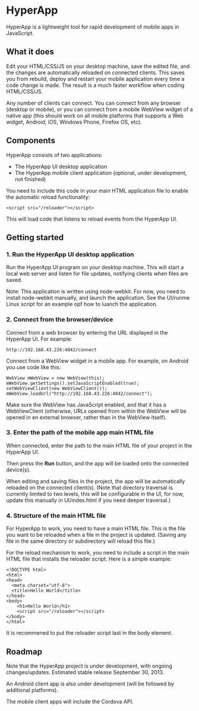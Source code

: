 # HyperApp

HyperApp is a lightweight tool for rapid development of mobile apps in JavaScript.

## What it does

Edit your HTML/CSS/JS on your desktop machine, save the edited file, and the changes are automatically reloaded on connected clients. This saves you from rebuild, deploy and restart your mobile application every time a code change is made. The result is a much faster workflow when coding HTML/CSS/JS.

Any number of clients can connect. You can connect from any browser (desktop or mobile), or you can connect from a mobile WebView widget of a native app (this should work on all mobile platforms that supports a Web widget, Android, iOS, Windows Phone, Firefox OS, etc).

## Components

HyperApp consists of two applications:

* The HyperApp UI desktop application
* The HyperApp mobile client application (optional, under development, not finished)

You need to include this code in your main HTML application file to enable the automatic reload functionality:

    <script src="/reloader"></script>
    
This will load code that listens to reload events from the HyperApp UI.

## Getting started

### 1. Run the HyperApp UI desktop application

Run the HyperApp UI program on your desktop machine. This will start a local web server and listen for file updates, notifying clients when files are saved. 

Note: This application is written using node-webkit. For now, you need to install node-webkit manually, and launch the application. See the UI/runme Linux script for an example opf how to luanch the application.

### 2. Connect from the browser/device

Connect from a web browser by entering the URL displayed in the HyperApp UI. For example:

    http://192.168.43.226:4042/connect
    
Connect from a WebView widget in a mobile app. For example, on Android you use code like this:

	WebView mWebView = new WebView(this);
	mWebView.getSettings().setJavaScriptEnabled(true);
	setWebViewClient(new WebViewClient());
    mWebView.loadUrl("http://192.168.43.226:4042/connect");

Make sure the WebView has JavaScript enabled, and that it has a WebViewClient (otherwise, URLs opened from within the WebView will be opened in en external browser, rather than in the WebView itself).

### 3. Enter the path of the mobile app main HTML file

When connected, enter the path to the main HTML file of your project in the HyperApp UI. 

Then press the **Run** button, and the app will be loaded onto the connected device(s). 

When editing and saving files in the project, the app will be automatically reloaded on the connected client(s). (Note that directory traversal is currently limited to two levels, this will be configurable in the UI, for now, update this manually in UI/index.html if you need deeper traversal.)

### 4. Structure of the main HTML file

For HyperApp to work, you need to have a main HTML file. This is the file you want to be reloaded when a file in the project is updated. (Saving any file in the same directory or subdirectory will reload this file.)

For the reload mechanism to work, you need to include a script in the main HTML file that installs the reloader script. Here is a simple example:

	<!DOCTYPE html>
	<html>
	<head>
	  <meta charset="utf-8">
	  <title>Hello World</title>
	</head>
	<body>
        <h1>Hello World</h1>
	    <script src="/reloader"></script>
	</body>
	</html>

It is recommened to put the reloader script last in the body element.

## Roadmap

Note that the HyperApp project is under development, with ongoing changes/updates. 
Estimated stable release September 30, 2013.

An Android client app is also under development (will be followed by additional platforms).

The mobile client apps will include the Cordova API.

<!--
With the HyperApp mobile application (under development) you get additional functionlity:

* Quick-connect to the running HyperApp UI
* Get console error messages displayed in the HyperApp UI (Android)
* No need to build the application, just install from the app store (forthcoming)
-->

